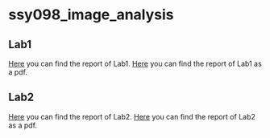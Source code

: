 # ssy098_image_analysis

## Lab1
[Here](https://htmlpreview.github.io/?https://github.com/danielemurgolo/ssy098_image_analysis/blob/main/lab1/lab1.html) you can find the report of Lab1.
[Here](/lab1/lab1.pdf) you can find the report of Lab1 as a pdf.

## Lab2
[Here](https://htmlpreview.github.io/?https://github.com/danielemurgolo/ssy098_image_analysis/blob/main/lab2/lab2.html) you can find the report of Lab2.
[Here](/lab2/lab2.pdf) you can find the report of Lab2 as a pdf.
